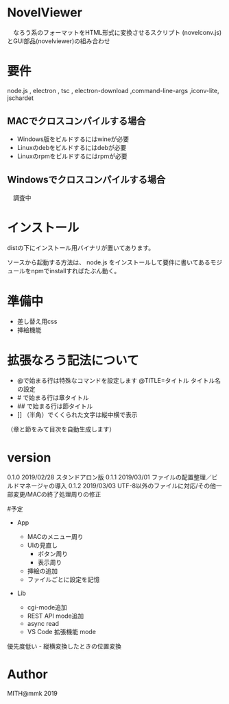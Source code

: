 # NovelViewer
　なろう系のフォーマットをHTML形式に変換させるスクリプト (novelconv.js)とGUI部品(novelviewer)の組み合わせ

# 要件
 node.js , electron , tsc , electron-download ,command-line-args ,iconv-lite, jschardet

## MACでクロスコンパイルする場合
- Windows版をビルドするにはwineが必要
- Linuxのdebをビルドするにはdebが必要
- Linuxのrpmをビルドするにはrpmが必要

## Windowsでクロスコンパイルする場合
　調査中

# インストール
 distの下にインストール用バイナリが置いてあります。

 ソースから起動する方法は、
 node.js をインストールして要件に書いてあるモジュールをnpmでinstallすればたぶん動く。

# 準備中
- 差し替え用css
- 挿絵機能

# 拡張なろう記法について
- @で始まる行は特殊なコマンドを設定します
 @TITLE=タイトル タイトル名の設定
- \# で始まる行は章タイトル
- \## で始まる行は節タイトル
- [] （半角）でくくられた文字は縦中横で表示

（章と節をみて目次を自動生成します）

# version
0.1.0 2019/02/28 スタンドアロン版
0.1.1 2019/03/01 ファイルの配置整理／ビルドマネージャの導入
0.1.2 2019/03/03 UTF-8以外のファイルに対応/その他一部変更/MACの終了処理周りの修正

#予定
- App
    - MACのメニュー周り
    - UIの見直し
        - ボタン周り
        - 表示周り
    - 挿絵の追加
    - ファイルごとに設定を記憶

- Lib
    - cgi-mode追加
    - REST API mode追加
    - async read
    - VS Code 拡張機能 mode

優先度低い
    - 縦横変換したときの位置変換


# Author
MITH@mmk 2019
